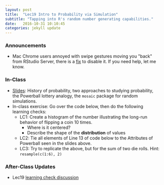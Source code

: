 ```yaml
---
layout: post
title:  "Lec19 Intro to Probability via Simulation"
subtitle: "Tapping into R's random number generating capabilities."
date:   2016-10-31 10:10:45
categories: jekyll update
---
```




### Announcements

* Mac Chrome users annoyed with swipe gestures moving you "back" from RStudio
Server, there is a 
[fix](http://osxdaily.com/2015/05/09/disable-swipe-navigation-google-chrome-mac/) to disable it.
If you need help, let me know.


### In-Class

* <a href = "{{ site.baseurl }}/assets/3-Statistical_Inference/randomness.html"
target = "_blank">Slides</a>: History of probability, two approaches to studying
probability, the Powerball lottery analogy, the `mosaic` package for random
simulations.
* In-class exercise: Go over the code below, then do the following learning checks:
    + LC1: Create a histogram of the number illustrating the long-run behavior of flipping a coin 10 times. 
        * Where is it centered?
        * Describe the shape of the **distribution** of values
    + LC2: Tie all elements of Line 13 of code below to the Attributes of Powerball seen in the slides above.
    + LC3: Try to replicate the above, but for the sum of two die rolls. Hint: `resample(c(1:6), 2)`

<script src="https://gist.github.com/rudeboybert/a20029fc7aa0e4af8e1687c12b278ae8.js"></script>


### After-Class Updates

* Lec19 <a href = "{{ site.baseurl }}/assets/LC/randomness.html" target = "_blank">learning check discussion</a>

